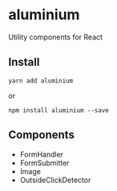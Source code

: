 # aluminium
Utility components for React

## Install
```
yarn add aluminium
```
or
```
npm install aluminium --save
```

## Components

- FormHandler
- FormSubmitter
- Image
- OutsideClickDetector

